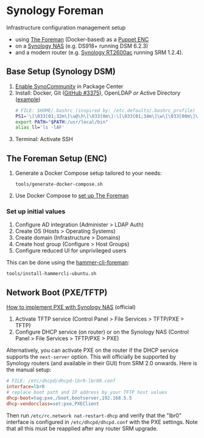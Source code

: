 Synology Foreman
================

Infrastructure configuration management setup

- using [The Foreman](https://theforeman.org/) (Docker-based) as a
  [Puppet ENC](https://puppet.com/docs/puppet/7.1/nodes_external.html)
- on a [Synology NAS](https://www.synology.com/en-global/products/series/home) (e.g. DS918+ running DSM 6.2.3)
- and a modern router (e.g. [Synology RT2600ac](https://www.synology.com/en-global/products/RT2600ac) running SRM 1.2.4).

Base Setup (Synology DSM)
-------------------------

1. [Enable SynoCommunity](https://synocommunity.com/) in Package Center
1. Install: Docker, Git ([GitHub #3375](https://github.com/SynoCommunity/spksrc/issues/3375#issuecomment-407526024)),
   OpenLDAP _or_ Active Directory ([example](https://blog.cubieserver.de/2018/synology-nas-samba-nfs-and-kerberos-with-freeipa-ldap/))
   ```bash
   # FILE: $HOME/.bashrc (inspired by: /etc.defaults/.bashrc_profile)
   PS1='\[\033[01;32m\]\u@\h\[\033[0m\]:\[\033[01;34m\]\w\[\033[00m\]\$ '
   export PATH="$PATH:/usr/local/bin"
   alias ll='ls -lAF'
   ```
1. Terminal: Activate SSH

The Foreman Setup (ENC)
-----------------------

1. Generate a Docker Compose setup tailored to your needs:
   ```console
   tools/generate-docker-compose.sh
   ```
1. Use Docker Compose to [set up The Foreman](
   https://github.com/theforeman/foreman/blob/develop/developer_docs/containers.asciidoc)

### Set up initial values

1. Configure AD integration (Administer > LDAP Auth)
1. Create OS (Hosts > Operating Systems)
1. Create domain (Infrastructure > Domains)
1. Create host group (Configure > Host Groups)
1. Configure reduced UI for unprivileged users

This can be done using the [hammer-cli-foreman](https://github.com/theforeman/hammer-cli-foreman):

```console
tools/install-hammercli-ubuntu.sh
```

Network Boot (PXE/TFTP)
-----------------------

[How to implement PXE with Synology NAS](https://www.synology.com/en-global/knowledgebase/DSM/tutorial/General/How_to_implement_PXE_with_Synology_NAS) (official)

1. Activate TFTP service (Control Panel > File Services > TFTP/PXE > TFTP)
1. Configure DHCP service (on router) or on the Synology NAS (Control Panel > File Services > TFTP/PXE > PXE)

Alternatively, you can activate PXE on the router if the DHCP service supports
the `next-server` option. This will officially be supported by Synology routers
(and available in their GUI) from SRM 2.0 onwards. Here is the manual setup:

```ini
# FILE: /etc/dhcpd/dhcpd-lbr0-lbr00.conf
interface=lbr0
# replace boot path and IP address by your TFTP host values
dhcp-boot=tag:pxe,/boot,bootserver,192.168.5.5
dhcp-vendorclass=set:pxe,PXEClient
```

Then run `/etc/rc.network nat-restart-dhcp` and verify that the "lbr0"
interface is configured in `/etc/dhcpd/dhcpd.conf` with the PXE settings.
Note that all this must be reapplied after any router SRM upgrade.
